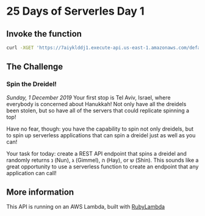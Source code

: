 # 25 Days of Serverles Day 1

## Invoke the function

```sh
curl -XGET 'https://7aiyklddj1.execute-api.us-east-1.amazonaws.com/default/challenge-1-dreidel'
```

## The Challenge

### Spin the Dreidel!

*Sunday, 1 December 2019*
Your first stop is Tel Aviv, Israel, where everybody is concerned about Hanukkah! Not only have all the dreidels been stolen, but so have all of the servers that could replicate spinning a top!

Have no fear, though: you have the capability to spin not only dreidels, but to spin up serverless applications that can spin a dreidel just as well as you can!

Your task for today: create a REST API endpoint that spins a dreidel and randomly returns נ (Nun), ג (Gimmel), ה (Hay), or ש (Shin). This sounds like a great opportunity to use a serverless function to create an endpoint that any application can call!

## More information

 This API is running on an AWS Lambda, built with [RubyLambda](https://github.com/cookieshq/ruby_lambda)
